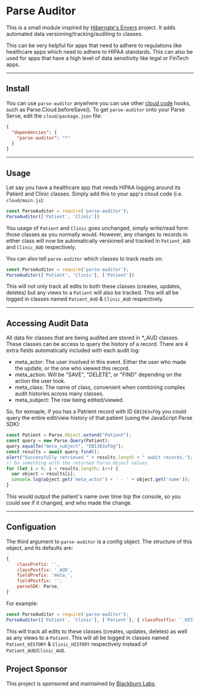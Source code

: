 # Parse Auditor
This is a small module inspired by [Hibernate's Envers](https://hibernate.org/orm/envers/) project. It adds automated data versioning/tracking/auditing to classes.

This can be very helpful for apps that need to adhere to regulations like healthcare apps which need to adhere to HIPAA
standards. This can also be used for apps that have a high level of data sensitivity like legal or FinTech apps.

---

## Install
You can use `parse-auditor` anywhere you can use other [cloud code](https://docs.parseplatform.org/cloudcode/guide/) hooks, such as Parse.Cloud.beforeSave(). To get
`parse-auditor` onto your Parse Serve, edit the `cloud/package.json` file: 
```json
{
  "dependencies": {
    "parse-auditor": "*"
  }
}
```
 
---
 
## Usage
Let say you have a healthcare app that needs HIPAA logging around its Patient and Clinic classes. Simply add this to 
your app's cloud code (i.e. `cloud/main.js`):

```javascript
const ParseAuditor = require('parse-auditor');
ParseAuditor(['Patient', 'Clinic'])
```

You usage of `Patient` and `Clinic` goes unchanged, simply write/read form those classes as you normally would. However,
any changes to records in either class will now be automatically versioned and tracked in `Patient_AUD` and `Clinic_AUD`
respectively.

You can also tell `parse-auditor` which classes to track reads on:
```javascript
const ParseAuditor = require('parse-auditor');
ParseAuditor(['Patient', 'Clinic'], ['Patient'])
```

This will not only track all edits to both these classes (creates, updates, deletes) but any views to a `Patient` will
also be tracked. This will all be logged in classes named `Patient_AUD` & `Clinic_AUD` respectively.

---

## Accessing Audit Data
All data for classes that are being audited are stored in *_AUD classes. These classes can be access to query the history
of a record. There are 4 extra fields automatically included with each audit log:
 - meta_actor: The user involved in this event. Either the user who made the update, or the one who viewed this record.
 - meta_action: Will be "SAVE", "DELETE", or "FIND" depending on the action the user took.
 - meta_class: The name of class, convenient when combining complex audit histories across many classes.  
 - meta_subject: The row being edited/viewed. 

So, for exmaple, if you has a Patrient record with ID `EBI363xFOg` you could query the entire edit/view history of that patient
(using the JavaScript Parse SDK):
```javascript
const Patient = Parse.Object.extend("Patient");
const query = new Parse.Query(Patient);
query.equalTo("meta_subject", "EBI363xFOg");
const results = await query.find();
alert("Successfully retrieved " + results.length + " audit records.");
// Do something with the returned Parse.Object values
for (let i = 0; i < results.length; i++) {
  var object = results[i];
  console.log(object.get('meta_actor') + ' - ' + object.get('name'));
}
```

This would output the patient's name over time top the console, so you could see if it changed, and who made the change.  

---

## Configuation

The third argument to `parse-auditor` is a config object. The structure of this object, and its defaults are:
```javascript
{
    classPrefix: '',
    classPostfix: '_AUD',
    fieldPrefix: 'meta_',
    fieldPostfix: '',
    parseSDK: Parse,
}
```

For example:
```javascript
const ParseAuditor = require('parse-auditor');
ParseAuditor(['Patient', 'Clinic'], ['Patient'], { classPostfix: '_HISTORY' })
```

This will track all edits to these classes (creates, updates, deletes) as well as any views to a `Patient`. This will
all be logged in classes named `Patient_HISTORY` & `Clinic_HISTORY` respectively instead of `Patient_AUD`/`Clinic_AUD`.

## Project Sponsor

This project is sponsored and maintained by [Blackburn Labs](http://www.blackburnlabs.com).
